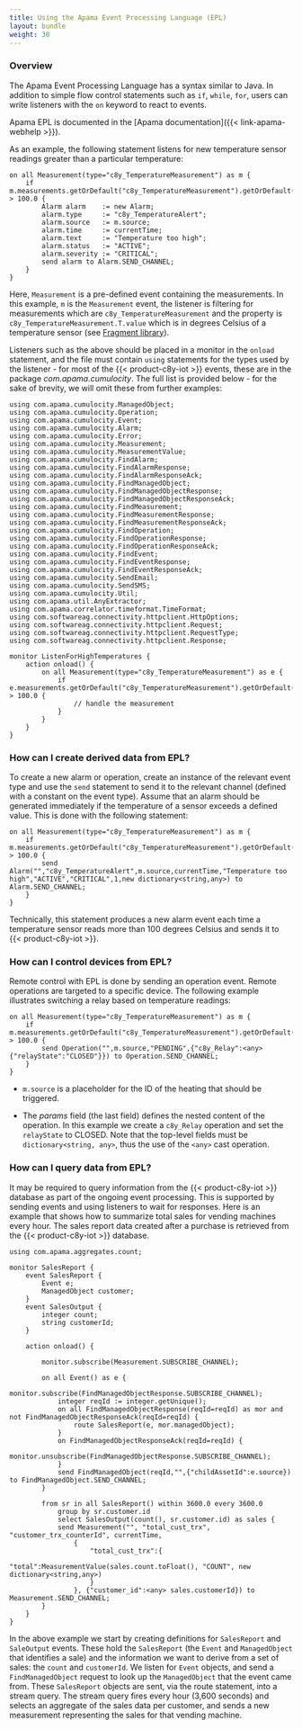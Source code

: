 ```yaml
---
title: Using the Apama Event Processing Language (EPL)
layout: bundle
weight: 30
---
```


<a name="using-epl"></a>
### Overview

The Apama Event Processing Language has a syntax similar to Java. In addition to simple flow control statements such as `if`, `while`, `for`, users can write listeners with the `on` keyword to react to events.

Apama EPL is documented in the [Apama documentation]({{< link-apama-webhelp >}}).

As an example, the following statement listens for new temperature sensor readings greater than a particular temperature:

	on all Measurement(type="c8y_TemperatureMeasurement") as m {
		if m.measurements.getOrDefault("c8y_TemperatureMeasurement").getOrDefault("T").value > 100.0 {
			Alarm alarm    := new Alarm;
			alarm.type     := "c8y_TemperatureAlert";
			alarm.source   := m.source;
			alarm.time     := currentTime;
			alarm.text     := "Temperature too high";
			alarm.status   := "ACTIVE";
			alarm.severity := "CRITICAL";
			send alarm to Alarm.SEND_CHANNEL;
		}
	}

Here, `Measurement` is a pre-defined event containing the measurements. In this example, `m` is the `Measurement` event, the listener is filtering for measurements which are `c8y_TemperatureMeasurement` and the property is `c8y_TemperatureMeasurement.T.value` which is in degrees Celsius of a temperature sensor (see [Fragment library](/device-integration/fragment-library/)).

Listeners such as the above should be placed in a monitor in the `onload` statement, and the file must contain `using` statements for the types used by the listener - for most of the {{< product-c8y-iot >}} events, these are in the package *com.apama.cumulocity*. The full list is provided below - for the sake of brevity, we will omit these from further examples:

	using com.apama.cumulocity.ManagedObject;
	using com.apama.cumulocity.Operation;
	using com.apama.cumulocity.Event;
	using com.apama.cumulocity.Alarm;
	using com.apama.cumulocity.Error;
	using com.apama.cumulocity.Measurement;
	using com.apama.cumulocity.MeasurementValue;
	using com.apama.cumulocity.FindAlarm;
	using com.apama.cumulocity.FindAlarmResponse;
	using com.apama.cumulocity.FindAlarmResponseAck;
	using com.apama.cumulocity.FindManagedObject;
	using com.apama.cumulocity.FindManagedObjectResponse;
	using com.apama.cumulocity.FindManagedObjectResponseAck;
	using com.apama.cumulocity.FindMeasurement;
	using com.apama.cumulocity.FindMeasurementResponse;
	using com.apama.cumulocity.FindMeasurementResponseAck;
	using com.apama.cumulocity.FindOperation;
	using com.apama.cumulocity.FindOperationResponse;
	using com.apama.cumulocity.FindOperationResponseAck;
	using com.apama.cumulocity.FindEvent;
	using com.apama.cumulocity.FindEventResponse;
	using com.apama.cumulocity.FindEventResponseAck;
	using com.apama.cumulocity.SendEmail;
	using com.apama.cumulocity.SendSMS;
	using com.apama.cumulocity.Util;
	using com.apama.util.AnyExtractor;
	using com.apama.correlator.timeformat.TimeFormat;
	using com.softwareag.connectivity.httpclient.HttpOptions;
	using com.softwareag.connectivity.httpclient.Request;
	using com.softwareag.connectivity.httpclient.RequestType;
	using com.softwareag.connectivity.httpclient.Response;

	monitor ListenForHighTemperatures {
		action onload() {
			on all Measurement(type="c8y_TemperatureMeasurement") as e {
				if e.measurements.getOrDefault("c8y_TemperatureMeasurement").getOrDefault("T").value > 100.0 {
					// handle the measurement
				}
			}
		}
	}

### How can I create derived data from EPL?

To create a new alarm or operation, create an instance of the relevant event type and use the `send` statement to send it to the relevant channel (defined with a constant on the event type). Assume that an alarm should be generated immediately if the temperature of a sensor exceeds a defined value. This is done with the following statement:

	on all Measurement(type="c8y_TemperatureMeasurement") as m {
		if m.measurements.getOrDefault("c8y_TemperatureMeasurement").getOrDefault("T").value > 100.0 {
			send Alarm("","c8y_TemperatureAlert",m.source,currentTime,"Temperature too high","ACTIVE","CRITICAL",1,new dictionary<string,any>) to Alarm.SEND_CHANNEL;
		}
	}

Technically, this statement produces a new alarm event each time a temperature sensor reads more than 100 degrees Celsius and sends it to {{< product-c8y-iot >}}.

### How can I control devices from EPL?

Remote control with EPL is done by sending an operation event. Remote operations are targeted to a specific device. The following example illustrates switching a relay based on temperature readings:

	on all Measurement(type="c8y_TemperatureMeasurement") as m {
		if m.measurements.getOrDefault("c8y_TemperatureMeasurement").getOrDefault("T").value > 100.0 {
			send Operation("",m.source,"PENDING",{"c8y_Relay":<any>{"relayState":"CLOSED"}}) to Operation.SEND_CHANNEL;
		}
	}


* `m.source` is a placeholder for the ID of the heating that should be triggered.

* The *params* field (the last field) defines the nested content of the operation. In this example we create a `c8y_Relay` operation and set the `relayState` to CLOSED. Note that the top-level fields must be `dictionary<string, any>`, thus the use of the `<any>` cast operation.

### How can I query data from EPL?

It may be required to query information from the {{< product-c8y-iot >}} database as part of the ongoing event processing. This is supported by sending events and using listeners to wait for responses. Here is an example that shows how to summarize total sales for vending machines every hour. The sales report data created after a purchase is retrieved from the {{< product-c8y-iot >}} database.

	using com.apama.aggregates.count;

	monitor SalesReport {
		event SalesReport {
			Event e;
			ManagedObject customer;
		}
		event SalesOutput {
			integer count;
			string customerId;
		}

		action onload() {

			monitor.subscribe(Measurement.SUBSCRIBE_CHANNEL);

			on all Event() as e {
				monitor.subscribe(FindManagedObjectResponse.SUBSCRIBE_CHANNEL);
				integer reqId := integer.getUnique();
				on all FindManagedObjectResponse(reqId=reqId) as mor and not FindManagedObjectResponseAck(reqId=reqId) {
					route SalesReport(e, mor.managedObject);
				}
				on FindManagedObjectResponseAck(reqId=reqId) {
					monitor.unsubscribe(FindManagedObjectResponse.SUBSCRIBE_CHANNEL);
				}
				send FindManagedObject(reqId,"",{"childAssetId":e.source}) to FindManagedObject.SEND_CHANNEL;
			}

			from sr in all SalesReport() within 3600.0 every 3600.0
				group by sr.customer.id
				select SalesOutput(count(), sr.customer.id) as sales {
				send Measurement("", "total_cust_trx", "customer_trx_counterId", currentTime,
					{
						"total_cust_trx":{
							"total":MeasurementValue(sales.count.toFloat(), "COUNT", new dictionary<string,any>)
						}
					}, {"customer_id":<any> sales.customerId}) to Measurement.SEND_CHANNEL;
			}
		}
	}

In the above example we start by creating definitions for `SalesReport` and `SaleOutput` events. These hold the `SalesReport` (the `Event` and `ManagedObject` that identifies a sale) and the information we want to derive from a set of sales: the `count` and `customerId`. We listen for `Event` objects, and send a `FindManagedObject` request to look up the `ManagedObject` that the event came from. These `SalesReport` objects are sent, via the route statement, into a stream query. The stream query fires every hour (3,600 seconds) and selects an aggregate of the sales data per customer, and sends a new measurement representing the sales for that vending machine.
